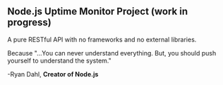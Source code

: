 ## Node.js Uptime Monitor Project (work in progress)

A pure RESTful API with no frameworks and no external libraries.

Because "...You can never understand everything. But, you should push yourself to understand the system."

-Ryan Dahl, __Creator of Node.js__
